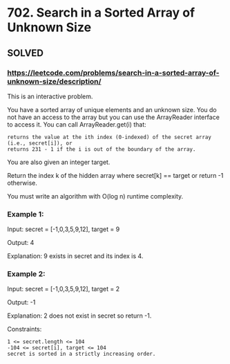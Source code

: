 # 702. Search in a Sorted Array of Unknown Size

## SOLVED
### https://leetcode.com/problems/search-in-a-sorted-array-of-unknown-size/description/
This is an interactive problem.

You have a sorted array of unique elements and an unknown size. You do not have an access to the array but you can use the ArrayReader interface to access it. You can call ArrayReader.get(i) that:

    returns the value at the ith index (0-indexed) of the secret array (i.e., secret[i]), or
    returns 231 - 1 if the i is out of the boundary of the array.

You are also given an integer target.

Return the index k of the hidden array where secret[k] == target or return -1 otherwise.

You must write an algorithm with O(log n) runtime complexity.



### Example 1:

Input: secret = [-1,0,3,5,9,12], target = 9

Output: 4

Explanation: 9 exists in secret and its index is 4.

### Example 2:

Input: secret = [-1,0,3,5,9,12], target = 2

Output: -1

Explanation: 2 does not exist in secret so return -1.



Constraints:

    1 <= secret.length <= 104
    -104 <= secret[i], target <= 104
    secret is sorted in a strictly increasing order.

